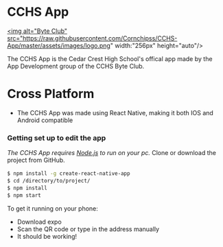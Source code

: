 # CCHS App
<a href="https://github.com/Cornchipss/CCHS-App"><img alt="Byte Club" src="https://raw.githubusercontent.com/Cornchipss/CCHS-App/master/assets/images/logo.png" width:"256px" height="auto"/></a>

The CCHS App is the Cedar Crest High School's offical app made by the App Development group of the CCHS Byte Club.

# Cross Platform
- The CCHS App was made using React Native, making it both IOS and Android compatible

### Getting set up to edit the app

*The CCHS App requires [Node.js](https://nodejs.org/) to run on your pc.*
Clone or download the project from GitHub.
```sh
$ npm install -g create-react-native-app
$ cd /directory/to/project/
$ npm install
$ npm start
```
To get it running on your phone:
- Download expo
- Scan the QR code or type in the address manually
- It should be working!
